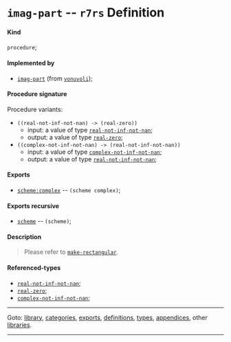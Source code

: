 

<a id='definition__r7rs__imag-part'></a>

# `imag-part` -- `r7rs` Definition


<a id='definition__r7rs__imag-part__kind'></a>

#### Kind

`procedure`;


<a id='definition__r7rs__imag-part__implemented-by'></a>

#### Implemented by

 * [`imag-part`](../../vonuvoli/definitions/imag-part.md#definition__vonuvoli__imag-part) (from [`vonuvoli`](../../vonuvoli/_index.md#library__vonuvoli));


<a id='definition__r7rs__imag-part__procedure-signature'></a>

#### Procedure signature

Procedure variants:
 * `((real-not-inf-not-nan) -> (real-zero))`
   * input: a value of type [`real-not-inf-not-nan`](../../r7rs/types/real-not-inf-not-nan.md#type__r7rs__real-not-inf-not-nan);
   * output: a value of type [`real-zero`](../../r7rs/types/real-zero.md#type__r7rs__real-zero);
 * `((complex-not-inf-not-nan) -> (real-not-inf-not-nan))`
   * input: a value of type [`complex-not-inf-not-nan`](../../r7rs/types/complex-not-inf-not-nan.md#type__r7rs__complex-not-inf-not-nan);
   * output: a value of type [`real-not-inf-not-nan`](../../r7rs/types/real-not-inf-not-nan.md#type__r7rs__real-not-inf-not-nan);


<a id='definition__r7rs__imag-part__exports'></a>

#### Exports

 * [`scheme:complex`](../../r7rs/exports/scheme_3a_complex.md#export__r7rs__scheme_3a_complex) -- `(scheme complex)`;


<a id='definition__r7rs__imag-part__exports-recursive'></a>

#### Exports recursive

 * [`scheme`](../../r7rs/exports/scheme.md#export__r7rs__scheme) -- `(scheme)`;


<a id='definition__r7rs__imag-part__description'></a>

#### Description

> Please refer to [`make-rectangular`](../../r7rs/definitions/make-rectangular.md#definition__r7rs__make-rectangular).


<a id='definition__r7rs__imag-part__referenced-types'></a>

#### Referenced-types

 * [`real-not-inf-not-nan`](../../r7rs/types/real-not-inf-not-nan.md#type__r7rs__real-not-inf-not-nan);
 * [`real-zero`](../../r7rs/types/real-zero.md#type__r7rs__real-zero);
 * [`complex-not-inf-not-nan`](../../r7rs/types/complex-not-inf-not-nan.md#type__r7rs__complex-not-inf-not-nan);

----

Goto: [library](../../r7rs/_index.md#library__r7rs), [categories](../../r7rs/categories/_index.md#toc__r7rs__categories), [exports](../../r7rs/exports/_index.md#toc__r7rs__exports), [definitions](../../r7rs/definitions/_index.md#toc__r7rs__definitions), [types](../../r7rs/types/_index.md#toc__r7rs__types), [appendices](../../r7rs/appendices/_index.md#toc__r7rs__appendices), other [libraries](../../_libraries.md#toc__libraries).

----

